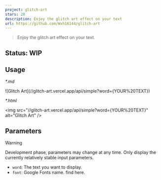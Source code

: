 ```yaml
---
project: glitch-art
stars: 20
description: Enjoy the glitch art effect on your text
url: https://github.com/Wxh16144/glitch-art
---
```


> Enjoy the glitch art effect on your text.

Status: WIP
-----------

Usage
-----

_\*.md_

!\[Glitch Art\](//glitch-art.vercel.app/api/simple?word={YOUR%20TEXT})

_\*.html_

<img src\="//glitch-art.vercel.app/api/simple?word={YOUR%20TEXT}" alt\="Glitch Art" />

Parameters
----------

Warning

Development phase, parameters may change at any time. Only display the currently relatively stable input parameters.

-   `word`: The text you want to display.
-   `font`: Google Fonts name. find here.
